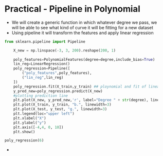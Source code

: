 # Practical - Pipeline in Polynomial

* We will create a generic function in which whatever degree we pass, we will be able to see what kind of curve it will be fitting for a new dataset
* &#x20;Using pipeline it will transform the features and apply linear regression

```python
from sklearn.pipeline import Pipeline

    X_new = np.linspace(-3, 3, 200).reshape(200, 1)
    
    poly_features=PolynomialFeatures(degree=degree,include_bias=True)
    lin_reg=LinearRegression()
    poly_regression=Pipeline([
        ("poly_features",poly_features),
        ("lin_reg",lin_reg)
    ])
    poly_regression.fit(X_train,y_train) ## ploynomial and fit of linear reression
    y_pred_new=poly_regression.predict(X_new)
    #plotting prediction line
    plt.plot(X_new, y_pred_new,'r', label="Degree " + str(degree), linewidth=2)
    plt.plot(X_train, y_train, "b.", linewidth=3)
    plt.plot(X_test, y_test, "g.", linewidth=3)
    plt.legend(loc="upper left")
    plt.xlabel("X")
    plt.ylabel("y")
    plt.axis([-4,4, 0, 10])
    plt.show()

poly_regression(6)
```

* &#x20;
